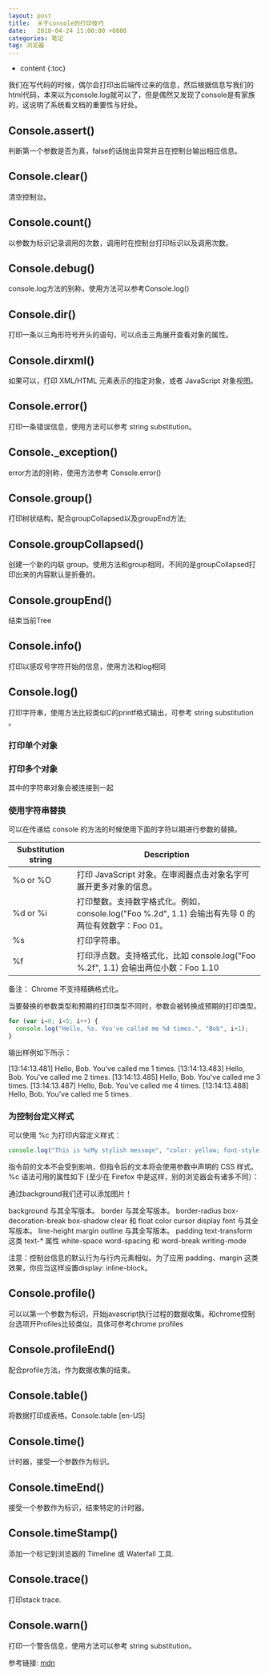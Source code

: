 ```yaml
---
layout: post
title:  关于console的打印技巧
date:   2018-04-24 11:00:00 +0800
categories: 笔记
tag: 浏览器
---
```

* content
{:toc}

我们在写代码的时候，偶尔会打印出后端传过来的信息，然后根据信息写我们的html代码，本来以为console.log就可以了，但是偶然又发现了console是有家族的，这说明了系统看文档的重要性与好处。

## Console.assert()

判断第一个参数是否为真，false的话抛出异常并且在控制台输出相应信息。

## Console.clear()

清空控制台。

## Console.count()

以参数为标识记录调用的次数，调用时在控制台打印标识以及调用次数。

## Console.debug()

console.log方法的别称，使用方法可以参考Console.log()

## Console.dir()

打印一条以三角形符号开头的语句，可以点击三角展开查看对象的属性。

## Console.dirxml()

如果可以，打印 XML/HTML 元素表示的指定对象，或者 JavaScript 对象视图。

## Console.error()

打印一条错误信息，使用方法可以参考 string substitution。

## Console._exception()

error方法的别称，使用方法参考 Console.error()

## Console.group()

打印树状结构，配合groupCollapsed以及groupEnd方法;

## Console.groupCollapsed()

创建一个新的内联 group。使用方法和group相同，不同的是groupCollapsed打印出来的内容默认是折叠的。

## Console.groupEnd()

结束当前Tree

## Console.info()

打印以感叹号字符开始的信息，使用方法和log相同

## Console.log()

打印字符串，使用方法比较类似C的printf格式输出，可参考 string substitution 。

### 打印单个对象

### 打印多个对象

其中的字符串对象会被连接到一起

### 使用字符串替换

可以在传递给 console 的方法的时候使用下面的字符以期进行参数的替换。

Substitution string |Description
--|--
%o or %O |打印 JavaScript 对象。在审阅器点击对象名字可展开更多对象的信息。
%d or %i |打印整数。支持数字格式化。例如，console.log("Foo %.2d", 1.1) 会输出有先导 0 的两位有效数字：Foo 01。
%s |打印字符串。
%f |打印浮点数。支持格式化，比如 console.log("Foo %.2f", 1.1) 会输出两位小数：Foo 1.10

备注： Chrome 不支持精确格式化。

当要替换的参数类型和预期的打印类型不同时，参数会被转换成预期的打印类型。

```js
for (var i=0; i<5; i++) {
  console.log("Hello, %s. You've called me %d times.", "Bob", i+1);
}
```

输出样例如下所示：

[13:14:13.481] Hello, Bob. You've called me 1 times.
[13:14:13.483] Hello, Bob. You've called me 2 times.
[13:14:13.485] Hello, Bob. You've called me 3 times.
[13:14:13.487] Hello, Bob. You've called me 4 times.
[13:14:13.488] Hello, Bob. You've called me 5 times.

### 为控制台定义样式

可以使用 %c 为打印内容定义样式：

```js
console.log("This is %cMy stylish message", "color: yellow; font-style: italic; background-color: blue;padding: 2px");
```

指令前的文本不会受到影响，但指令后的文本将会使用参数中声明的 CSS 样式。
%c 语法可用的属性如下 (至少在 Firefox 中是这样，别的浏览器会有诸多不同）：

通过background我们还可以添加图片！

background 与其全写版本。
border 与其全写版本。
border-radius
box-decoration-break
box-shadow
clear 和 float
color
cursor
display
font 与其全写版本。
line-height
margin
outline 与其全写版本。
padding
text-transform 这类 text-* 属性
white-space
word-spacing 和 word-break
writing-mode

注意：控制台信息的默认行为与行内元素相似。为了应用 padding、margin 这类效果，你应当这样设置display: inline-block。

## Console.profile()

可以以第一个参数为标识，开始javascript执行过程的数据收集。和chrome控制台选项开Profiles比较类似，具体可参考chrome profiles

## Console.profileEnd()

配合profile方法，作为数据收集的结束。

## Console.table()

将数据打印成表格。Console.table [en-US]

## Console.time()

计时器，接受一个参数作为标识。

## Console.timeEnd()

接受一个参数作为标识，结束特定的计时器。

## Console.timeStamp()

添加一个标记到浏览器的 Timeline 或 Waterfall 工具.

## Console.trace()

打印stack trace.

## Console.warn()

打印一个警告信息，使用方法可以参考 string substitution。

参考链接:
[mdn](https://developer.mozilla.org/zh-CN/docs/Web/API/Console)
